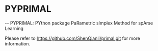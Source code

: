 # PYPRIMAL
--
PYPRIMAL: PYthon package PaRametric sImplex Method for spArse Learning

Please refer to https://github.com/ShenQianli/primal.git for more information.
